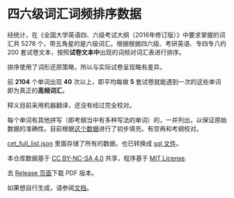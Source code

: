 # 四六级词汇词频排序数据

经统计，在《全国大学英语四、六级考试大纲（2016年修订版）》中要求掌握的词汇共 5278 个，带五角星的是六级词汇。根据根据四六级、考研英语、专四专八约 200 套试卷文本，按照**试卷文本中**出现的词频对词汇表进行排序。

排序使用了词形还原策略，所以与实际试卷呈现略有差异。

前 **2104** 个单词出现 **40** 次以上，即平均每做 **5** 套试卷就能遇到一次的这些单词即为真正的**高频词汇**。

释义目前采用机器翻译，还没有经过完全校对。

每个单词有其他拼写（即考纲当中有多种写法的单词）的，一并列出，以保证原始数据的准确性。目前根据[这个数据](https://github.com/awxiaoxian2020/spelling-variations/blob/dev/src/bydictionary.json)进行了初步填充。有空再和考纲校对。

[cet_full_list.json](https://github.com/exam-data/CETVocabulary/blob/master/cet_full_list.json) 里面存储了所有的数据。也已转换成 [sql 文件](https://github.com/exam-data/CETVocabulary/blob/master/cet_full_list.sql)。

本仓库数据基于 [CC BY-NC-SA 4.0](https://creativecommons.org/licenses/by-nc-sa/4.0/) 共享，程序基于 [MIT License](https://github.com/exam-data/CETVocabulary/blob/master/LICENSE-CODE).

去 [Release 页面](https://github.com/exam-data/CETVocabulary/releases)下载 PDF 版本。

如果想自行生成，请参阅[文档](https://github.com/exam-data/scripts-docs/blob/main/docs/how-to-generate-docs.md)。
